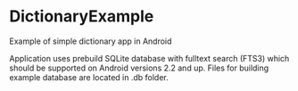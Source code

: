 DictionaryExample
=================

Example of simple dictionary app in Android

Application uses prebuild SQLite database with fulltext search (FTS3) which should be supported on Android versions 2.2 and up. Files for building example database are located in .db folder.
